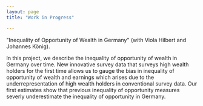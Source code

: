 ```yaml
---
layout: page
title: "Work in Progress"

---
```


"Inequality of Opportunity of Wealth in Germany" (with Viola Hilbert and Johannes König).

In this project, we describe the inequality of opportunity of wealth in Germany over time. New innovative survey data that surveys high wealth holders for the first time allows us to gauge the bias in inequality of opportunity of wealth and earnings which arises due to the underrepresentation of high wealth holders in conventional survey data. Our first estimates show that previous inequality of opportunity measures severly underestimate the inequality of opportunity in Germany.
